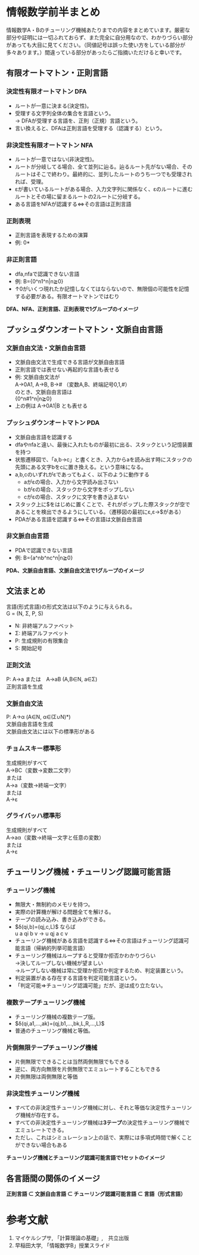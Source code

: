# 情報数学前半まとめ
情報数学A・Bのチューリング機械あたりまでの内容をまとめています。厳密な部分や証明には一切ふれておらず、また完全に自分用なので、わかりづらい部分があっても大目に見てください。（同値記号は誤った使い方をしている部分が多々あります。）間違っている部分があったらご指摘いただけると幸いです。

## 有限オートマトン・正則言語
### 決定性有限オートマトン DFA
<ul>
  <li>ルートが一意に決まる(決定性)。</li>
  <li>受理する文字列全体の集合を言語という。<br> → DFAが受理する言語を、正則（正規）言語という。</li>
  <li>言い換えると、DFAは正則言語を受理する（認識する）という。</li>
</ul>

### 非決定性有限オートマトン NFA
<ul>
  <li>ルートが一意ではない(非決定性)。</li>
  <li>ルートが分岐してる場合、全て並列に辿る。辿るルート先がない場合、そのルートはそこで終わり。最終的に、並列したルートのうち一つでも受理されれば、受理。</li>
  <li>εが書いているルートがある場合、入力文字列に関係なく、εのルートに進むルートとその場に留まるルートの2ルートに分岐する。</li>
  <li>ある言語をNFAが認識する⇔その言語は正則言語</li>
</ul>

### 正則表現
<ul>
  <li>正則言語を表現するための演算</li>
  <li>例: 0* </li>
</ul>

### 非正則言語
<ul>
  <li>dfa,nfaで認識できない言語</li>
  <li>例: B={0^n1^n|n≧0} </li>
  <li>↑0がいくつ現れたか記憶しなくてはならないので、無限個の可能性を記憶する必要がある。有限オートマトンではむり</li>
</ul>

**DFA、NFA、正則言語、正則表現で1グループのイメージ**
<br>

## プッシュダウンオートマトン・文脈自由言語
### 文脈自由文法・文脈自由言語
<ul>
  <li>文脈自由文法で生成できる言語が文脈自由言語</li>
  <li>正則言語では表せない再起的な言語も表せる</li>
  <li>例: 文脈自由文法が<br>
  A→0A1, A→B, B→# （変数A,B、終端記号0,1,#）<br>
  のとき、文脈自由言語は<br>
  {0^n#1^n|n≧0}</li>
  <li>上の例は A→0A1|B とも表せる</li>
</ul>

### プッシュダウンオートマトン PDA
<ul>
  <li>文脈自由言語を認識する</li>
  <li>dfaやnfaと違い、最後に入れたものが最初に出る、スタックという記憶装置を持つ</li>
  <li>状態遷移図で、「a,b→c」と書くとき、入力からaを読み出す時にスタックの先頭にある文字bをcに置き換える。という意味になる。</li>
  <li>a,b,cのいずれがεであってもよく、以下のように動作する
    <ul>
      <li>aがεの場合、入力から文字読み出さない</li>
      <li>bがεの場合、スタックから文字をポップしない</li>
      <li>cがεの場合、スタックに文字を書き込まない</li>
    </ul>
  </li>
  <li>スタック上に$をはじめに置くことで、それがポップした際スタックが空であることを検出できるようにしている。（遷移図の最初にε,ε→$がある）</li>
  <li>PDAがある言語を認識する⇔その言語は文脈自由言語</li>
</ul>

### 非文脈自由言語
<ul>
  <li>PDAで認識できない言語</li>
  <li>例: B={a^nb^nc^n|n≧0} </li>
</ul>

**PDA、文脈自由言語、文脈自由文法で1グループのイメージ**
<br>

## 文法まとめ
言語(形式言語)の形式文法は以下のように与えられる。 <br>
G = (N, Σ, P, S)<br>
<ul>
  <li>N: 非終端アルファベット</li>
  <li>Σ: 終端アルファベット </li>
  <li>P: 生成規則の有限集合</li>
  <li>S: 開始記号</li>
</ul>

### 正則文法
P: A→a または　A→aB (A,B∈N, a∈Σ)<br>
正則言語を生成<br>

### 文脈自由文法
P: A→α (A∈N, α∈(Σ∪N)*)<br>
文脈自由言語を生成<br>
文脈自由文法には以下の標準形がある<br>

### チョムスキー標準形
生成規則がすべて <br>
A→BC（変数→変数二文字）<br>
または<br>
A→a（変数→終端一文字）<br>
または<br>
A→ε<br>

### グライバッハ標準形
生成規則がすべて<br>
A→aα（変数→終端一文字と任意の変数）<br>
または<br>
A→ε<br>

## チューリング機械・チューリング認識可能言語
### チューリング機械
<ul>
  <li>無限大・無制約のメモリを持つ。</li>
  <li>実際の計算機が解ける問題全てを解ける。</li>
  <li>テープの読み込み、書き込みができる。</li>
  <li>$δ(qi,b)=(qj,c,L)$ ならば <br>
u a qi b v → u qj a c v</li>
  <li>チューリング機械がある言語を認識する⇔その言語はチューリング認識可能言語（帰納的列挙可能言語）</li>
  <li>チューリング機械はループすると受理か拒否かわかりづらい　<br> →決してループしない機械が望ましい <br> →ループしない機械は常に受理か拒否か判定するため、判定装置という。</li>
  <li>判定装置がある存在する言語を判定可能言語という。</li>
  <li>「判定可能⇒チューリング認識可能」だが、逆は成り立たない。</li>
</ul>

### 複数テープチューリング機械
<ul>
  <li>チューリング機械の複数テープ版。</li>
  <li>$δ(qi,a1,...,ak)=(qj,b1,...,bk,L,R,...,L)$</li>
  <li>普通のチューリング機械と等価。</li>
</ul>

### 片側無限テープチューリング機械
<ul>
  <li>片側無限でできることは当然両側無限でもできる</li>
  <li>逆に、両方向無限を片側無限でエミュレートすることもできる</li>
  <li>片側無限は両側無限と等価</li>
</ul>

### 非決定性チューリング機械
<ul>
  <li>すべての非決定性チューリング機械に対し、それと等価な決定性チューリング機械が存在する。</li>
  <li>すべての非決定性チューリング機械は<strong>3テープ</strong>の決定性チューリング機械でエミュレートできる。</li>
  <li>ただし、これはシミュレーション上の話で、実際には多項式時間で解くことができない場合もある</li>
</ul>

**チューリング機械とチューリング認識可能言語で1セットのイメージ**

## 各言語間の関係のイメージ
**正則言語 $⊂$ 文脈自由言語 $⊂$ チューリング認識可能言語 $⊂$ 言語（形式言語）** <br>

# 参考文献
<ol>
  <li>マイケルシプサ, 「計算理論の基礎」,　共立出版</li>
  <li>早稲田大学, 「情報数学B」授業スライド</li>
</ol>
